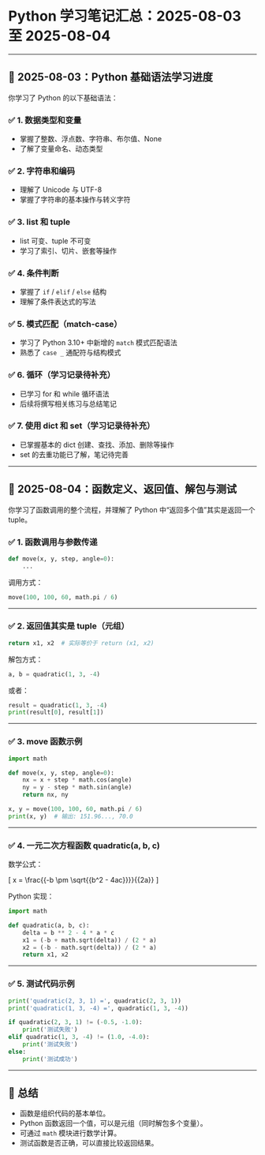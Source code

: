# Python 学习笔记汇总：2025-08-03 至 2025-08-04

---

## 📆 2025-08-03：Python 基础语法学习进度

你学习了 Python 的以下基础语法：

### ✅ 1. 数据类型和变量
- 掌握了整数、浮点数、字符串、布尔值、None
- 了解了变量命名、动态类型

### ✅ 2. 字符串和编码
- 理解了 Unicode 与 UTF-8
- 掌握了字符串的基本操作与转义字符

### ✅ 3. list 和 tuple
- list 可变、tuple 不可变
- 学习了索引、切片、嵌套等操作

### ✅ 4. 条件判断
- 掌握了 `if` / `elif` / `else` 结构
- 理解了条件表达式的写法

### ✅ 5. 模式匹配（match-case）
- 学习了 Python 3.10+ 中新增的 `match` 模式匹配语法
- 熟悉了 `case _` 通配符与结构模式

### ✅ 6. 循环（学习记录待补充）
- 已学习 for 和 while 循环语法
- 后续将撰写相关练习与总结笔记

### ✅ 7. 使用 dict 和 set（学习记录待补充）
- 已掌握基本的 dict 创建、查找、添加、删除等操作
- set 的去重功能已了解，笔记待完善

---

## 📆 2025-08-04：函数定义、返回值、解包与测试

你学习了函数调用的整个流程，并理解了 Python 中“返回多个值”其实是返回一个 tuple。

### ✅ 1. 函数调用与参数传递

```python
def move(x, y, step, angle=0):
    ...
```

调用方式：

```python
move(100, 100, 60, math.pi / 6)
```

---

### ✅ 2. 返回值其实是 tuple（元组）

```python
return x1, x2  # 实际等价于 return (x1, x2)
```

解包方式：

```python
a, b = quadratic(1, 3, -4)
```

或者：

```python
result = quadratic(1, 3, -4)
print(result[0], result[1])
```

---

### ✅ 3. move 函数示例

```python
import math

def move(x, y, step, angle=0):
    nx = x + step * math.cos(angle)
    ny = y - step * math.sin(angle)
    return nx, ny

x, y = move(100, 100, 60, math.pi / 6)
print(x, y)  # 输出: 151.96..., 70.0
```

---

### ✅ 4. 一元二次方程函数 quadratic(a, b, c)

数学公式：

\[
x = \frac{{-b \pm \sqrt{{b^2 - 4ac}}}}{{2a}}
\]

Python 实现：

```python
import math

def quadratic(a, b, c):
    delta = b ** 2 - 4 * a * c
    x1 = (-b + math.sqrt(delta)) / (2 * a)
    x2 = (-b - math.sqrt(delta)) / (2 * a)
    return x1, x2
```

---

### ✅ 5. 测试代码示例

```python
print('quadratic(2, 3, 1) =', quadratic(2, 3, 1))
print('quadratic(1, 3, -4) =', quadratic(1, 3, -4))

if quadratic(2, 3, 1) != (-0.5, -1.0):
    print('测试失败')
elif quadratic(1, 3, -4) != (1.0, -4.0):
    print('测试失败')
else:
    print('测试成功')
```

---

## 📌 总结

- 函数是组织代码的基本单位。
- Python 函数返回一个值，可以是元组（同时解包多个变量）。
- 可通过 `math` 模块进行数学计算。
- 测试函数是否正确，可以直接比较返回结果。

